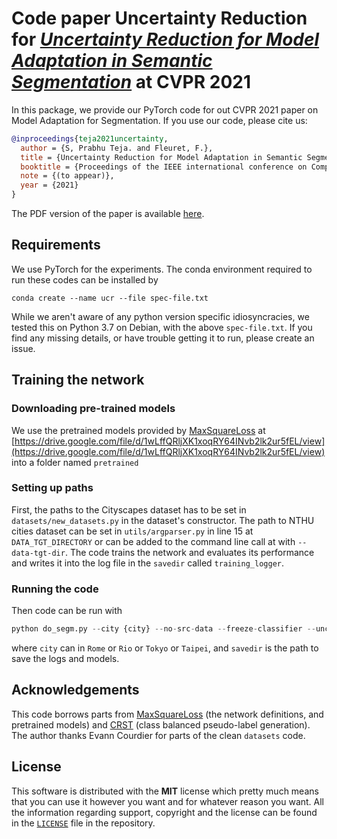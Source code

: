 # Code paper Uncertainty Reduction for [*Uncertainty Reduction for Model Adaptation in Semantic Segmentation*](http://publications.idiap.ch/downloads/papers/2021/Sivaprasad_CVPR_2021.pdf) at CVPR 2021

In this package, we provide our PyTorch code for out CVPR 2021 paper on Model Adaptation for Segmentation. If you use our code, please cite us:

```bibtex
@inproceedings{teja2021uncertainty,
  author = {S, Prabhu Teja. and Fleuret, F.},
  title = {Uncertainty Reduction for Model Adaptation in Semantic Segmentation},
  booktitle = {Proceedings of the IEEE international conference on Computer Vision and Pattern Recognition (CVPR)},
  note = {(to appear)},
  year = {2021}
}
```

The PDF version of the paper is available [here](http://publications.idiap.ch/downloads/papers/2021/Sivaprasad_CVPR_2021.pdf).

## Requirements

We use PyTorch for the experiments. The conda environment required to run these codes can be installed by

`conda create --name ucr --file spec-file.txt`

While we aren't aware of any python version specific idiosyncracies, we tested this on Python 3.7 on Debian, with the above `spec-file.txt`. If you find any missing details, or have trouble getting it to run, please create an issue.

## Training the network

### Downloading pre-trained models

We use the pretrained models provided by [MaxSquareLoss](https://github.com/ZJULearning/MaxSquareLoss) at [https://drive.google.com/file/d/1wLffQRljXK1xoqRY64INvb2lk2ur5fEL/view](https://drive.google.com/file/d/1wLffQRljXK1xoqRY64INvb2lk2ur5fEL/view) into a folder named `pretrained`

### Setting up paths

First, the paths to the Cityscapes dataset has to be set in `datasets/new_datasets.py` in the dataset's constructor. The path to NTHU cities dataset can be set in `utils/argparser.py` in line 15 at `DATA_TGT_DIRECTORY` or can be added to the command line call at with `--data-tgt-dir`. The code trains the network and evaluates its performance and writes it into the log file in the `savedir` called `training_logger`.

### Running the code

Then code can be run with

```python
python do_segm.py --city {city} --no-src-data --freeze-classifier --unc-noise --lambda-ce 1 --lambda-ent 1  --save {savedir} --lambda-ssl 0.1
```

where `city` can in `Rome` or `Rio` or `Tokyo` or `Taipei`, and `savedir` is the path to save the logs and models. 

## Acknowledgements

This code borrows parts from [MaxSquareLoss](https://github.com/ZJULearning/MaxSquareLoss) (the network definitions, and pretrained models) and [CRST](https://github.com/yzou2/CRST) (class balanced pseudo-label generation). The author thanks Evann Courdier for parts of the clean `datasets` code.

## License

This software is distributed with the **MIT** license which pretty much means that you can use it however you want and for whatever reason you want. All the information regarding support, copyright and the license can be found in the [`LICENSE`](./LICENSE) file in the repository.
